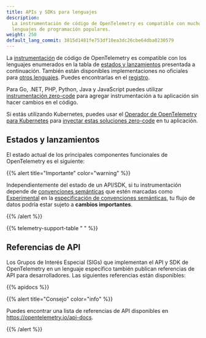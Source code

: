 ```yaml
---
title: APIs y SDKs para lenguajes
description:
  La instrumentación de código de OpenTelemetry es compatible con muchos
  lenguajes de programación populares.
weight: 250
default_lang_commit: 3815d1481fe753df10ea3dc26cbe64dba0230579
---
```


La [instrumentación][] de código de OpenTelemetry es compatible con los
lenguajes enumerados en la tabla de
[estados y lanzamientos](#status-and-releases) presentada a continuación.
También están disponibles implementaciones no oficiales para
[otros lenguajes](/docs/languages/other). Puedes encontrarlas en el
[registro](/ecosystem/registry/).

Para Go, .NET, PHP, Python, Java y JavaScript puedes utilizar
[instrumentación zero-code](/docs/zero-code) para agregar instrumentación a tu
aplicación sin hacer cambios en el código.

Si estás utilizando Kubernetes, puedes usar el [Operador de OpenTelemetry para
Kubernetes][otel-op] para [inyectar estas soluciones zero-code][zero-code] en tu
aplicación.

## Estados y lanzamientos

El estado actual de los principales componentes funcionales de OpenTelemetry es
el siguiente:

{{% alert title="Importante" color="warning" %}}

Independientemente del estado de un API/SDK, si tu instrumentación depende de
[convenciones semánticas] que estén marcadas como [Experimental] en la [especificación
de
convenciones semánticas], tu flujo de datos podría estar sujeto a **cambios
importantes**.

[convenciones semánticas]: /docs/concepts/semantic-conventions/
[Experimental]: /docs/specs/otel/document-status/
[especificación de convenciones semánticas]: /docs/specs/semconv/

{{% /alert %}}

{{% telemetry-support-table " " %}}

## Referencias de API

Los Grupos de Interés Especial (SIGs) que implementan el API y SDK de
OpenTelemetry en un lenguaje específico también publican referencias de API para
desarrolladores. Las siguientes referencias están disponibles:

{{% apidocs %}}

{{% alert title="Consejo" color="info" %}}

Puedes encontrar una lista de referencias de API disponibles en
<https://opentelemetry.io/api-docs>.

{{% /alert %}}

[zero-code]: /docs/kubernetes/operator/automatic/
[instrumentación]: /docs/concepts/instrumentation/
[otel-op]: /docs/kubernetes/operator/
